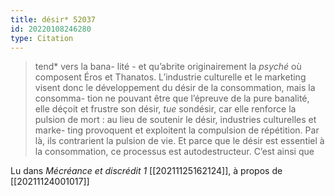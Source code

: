 ```yaml
---
title: désir* 52037
id: 20220108246280
type: Citation
---
```


> tend* vers la bana- lité - et qu’abrite originairement la *psyché* où composent Éros et Thanatos. L’industrie culturelle et le marketing visent donc le développement du désir de la consommation, mais la consomma- tion ne pouvant être que l’épreuve de la pure banalité, elle déçoit et frustre son désir, *tue* sondésir, car elle renforce la pulsion de mort : au lieu de soutenir le désir, industries culturelles et marke- ting provoquent et exploitent la compulsion de répétition. Par là, ils contrarient la pulsion de vie. Et parce que le désir est essentiel à la consommation, ce processus est autodestructeur. C’est ainsi que

Lu dans *Mécréance et discrédit 1* [[20211125162124]], à propos de [[20211124001017]]